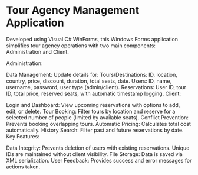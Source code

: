 # Tour Agency Management Application

Developed using Visual C# WinForms, this Windows Forms application simplifies tour agency operations with two main components: Administration and Client.

Administration:

Data Management: Update details for:
Tours/Destinations: ID, location, country, price, discount, duration, total seats, date.
Users: ID, name, username, password, user type (admin/client).
Reservations: User ID, tour ID, total price, reserved seats, with automatic timestamp logging.
Client:

Login and Dashboard: View upcoming reservations with options to add, edit, or delete.
Tour Booking: Filter tours by location and reserve for a selected number of people (limited by available seats).
Conflict Prevention: Prevents booking overlapping tours.
Automatic Pricing: Calculates total cost automatically.
History Search: Filter past and future reservations by date.
Key Features:

Data Integrity: Prevents deletion of users with existing reservations. Unique IDs are maintained without client visibility.
File Storage: Data is saved via XML serialization.
User Feedback: Provides success and error messages for actions taken.
